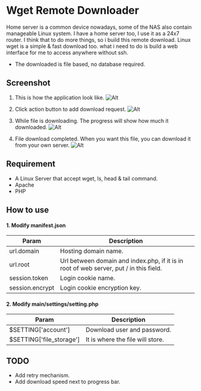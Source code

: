 # Wget Remote Downloader
Home server is a common device nowadays, some of the NAS also contain manageable Linux system. I have a home server too, I use it as a 24x7 router. I think that to do more things, so i build this remote download. Linux wget is a simple & fast download too. what i need to do is build a web interface for me to access anywhere without ssh.

* The downloaded is file based, no database required.

## Screenshot
1. This is how the application look like.
![Alt](https://raw.githubusercontent.com/vin89423/wget-remote-downloader/master/sample-img/download_list.png)

2. Click action button to add download request.
![Alt](https://raw.githubusercontent.com/vin89423/wget-remote-downloader/master/sample-img/download-dialog.png)

3. While file is downloading. The progress will show how much it downloaded.
![Alt](https://raw.githubusercontent.com/vin89423/wget-remote-downloader/master/sample-img/downloading.png)

4. File download completed. When you want this file, you can download it from your own server.
![Alt](https://raw.githubusercontent.com/vin89423/wget-remote-downloader/master/sample-img/downloaded.png)


## Requirement
* A Linux Server that accept wget, ls, head & tail command.
* Apache
* PHP

## How to use
#### 1. Modify manifest.json
| Param | Description |
| --- | --- |
| url.domain | Hosting domain name. |
| url.root | Url between domain and index.php, if it is in root of web server, put / in this field. |
| session.token | Login cookie name. |
| session.encrypt | Login cookie encryption key. |

#### 2. Modify main/settings/setting.php
| Param | Description |
| --- | --- |
| $SETTING['account'] | Download user and password. |
| $SETTING['file_storage'] | It is where the file will store. |

## TODO
* Add retry mechanism.
* Add download speed next to progress bar.
